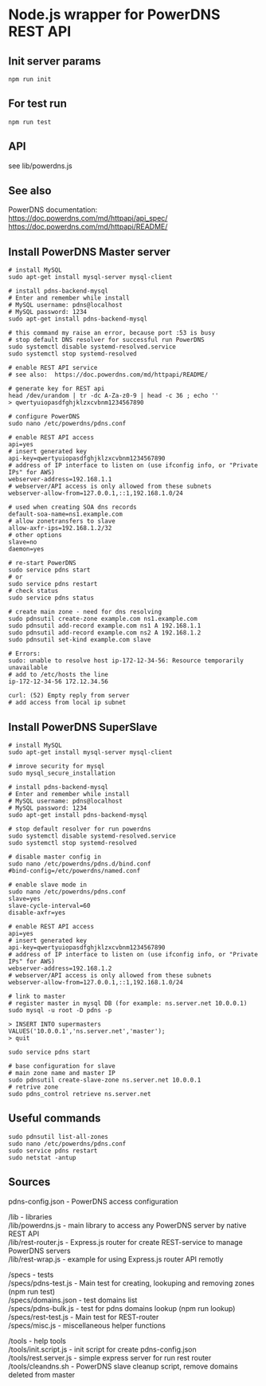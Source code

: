 # Node.js wrapper for PowerDNS REST API


## Init server params

    npm run init


## For test run

    npm run test


## API

see lib/powerdns.js

## See also
PowerDNS documentation:  
 https://doc.powerdns.com/md/httpapi/api_spec/  
 https://doc.powerdns.com/md/httpapi/README/  


## Install PowerDNS Master server 

    # install MySQL
    sudo apt-get install mysql-server mysql-client

    # install pdns-backend-mysql
    # Enter and remember while install
    # MySQL username: pdns@localhost
    # MySQL password: 1234	
    sudo apt-get install pdns-backend-mysql

    # this command my raise an error, because port :53 is busy
    # stop default DNS resolver for successful run PowerDNS
    sudo systemctl disable systemd-resolved.service
    sudo systemctl stop systemd-resolved

    # enable REST API service
    # see also:  https://doc.powerdns.com/md/httpapi/README/

    # generate key for REST api
    head /dev/urandom | tr -dc A-Za-z0-9 | head -c 36 ; echo ''
    > qwertyuiopasdfghjklzxcvbnm1234567890

    # configure PowerDNS
    sudo nano /etc/powerdns/pdns.conf

    # enable REST API access
    api=yes
    # insert generated key
    api-key=qwertyuiopasdfghjklzxcvbnm1234567890
    # address of IP interface to listen on (use ifconfig info, or "Private IPs" for AWS)
    webserver-address=192.168.1.1
    # webserver/API access is only allowed from these subnets
    webserver-allow-from=127.0.0.1,::1,192.168.1.0/24
    
    # used when creating SOA dns records
    default-soa-name=ns1.example.com
    # allow zonetransfers to slave
    allow-axfr-ips=192.168.1.2/32
    # other options
    slave=no
    daemon=yes

    # re-start PowerDNS
    sudo service pdns start
    # or
    sudo service pdns restart
    # check status
    sudo service pdns status

    # create main zone - need for dns resolving
    sudo pdnsutil create-zone example.com ns1.example.com
    sudo pdnsutil add-record example.com ns1 A 192.168.1.1
    sudo pdnsutil add-record example.com ns2 A 192.168.1.2
    sudo pdnsutil set-kind example.com slave

    # Errors:
    sudo: unable to resolve host ip-172-12-34-56: Resource temporarily unavailable
    # add to /etc/hosts the line 
    ip-172-12-34-56 172.12.34.56

    curl: (52) Empty reply from server
    # add access from local ip subnet 


## Install PowerDNS SuperSlave

    # install MySQL
    sudo apt-get install mysql-server mysql-client

    # imrove security for mysql
    sudo mysql_secure_installation

    # install pdns-backend-mysql
    # Enter and remember while install
    # MySQL username: pdns@localhost
    # MySQL password: 1234	
    sudo apt-get install pdns-backend-mysql

    # stop default resolver for run powerdns
    sudo systemctl disable systemd-resolved.service
    sudo systemctl stop systemd-resolved

    # disable master config in
    sudo nano /etc/powerdns/pdns.d/bind.conf
    #bind-config=/etc/powerdns/named.conf

    # enable slave mode in 
    sudo nano /etc/powerdns/pdns.conf
    slave=yes
    slave-cycle-interval=60
    disable-axfr=yes
    
    # enable REST API access
    api=yes
    # insert generated key
    api-key=qwertyuiopasdfghjklzxcvbnm1234567890
    # address of IP interface to listen on (use ifconfig info, or "Private IPs" for AWS)
    webserver-address=192.168.1.2
    # webserver/API access is only allowed from these subnets
    webserver-allow-from=127.0.0.1,::1,192.168.1.0/24
    
    # link to master
    # register master in mysql DB (for example: ns.server.net 10.0.0.1)
    sudo mysql -u root -D pdns -p 

    > INSERT INTO supermasters VALUES('10.0.0.1','ns.server.net','master');
    > quit

    sudo service pdns start

    # base configuration for slave
    # main zone name and master IP
    sudo pdnsutil create-slave-zone ns.server.net 10.0.0.1  
    # retrive zone
    sudo pdns_control retrieve ns.server.net
    

## Useful commands

    sudo pdnsutil list-all-zones
    sudo nano /etc/powerdns/pdns.conf
    sudo service pdns restart
    sudo netstat -antup


## Sources
pdns-config.json  - PowerDNS access configuration

/lib                    - libraries  
/lib/powerdns.js        - main library to access any PowerDNS server by native REST API  
/lib/rest-router.js     - Express.js router for create REST-service to manage PowerDNS servers  
/lib/rest-wrap.js       - example for using Express.js router API remotly  

/specs                  - tests  
/specs/pdns-test.js     - Main test for creating, lookuping and removing zones (npm run test)    
/specs/domains.json     - test domains list  
/specs/pdns-bulk.js     - test for pdns domains lookup (npm run lookup)  
/specs/rest-test.js     - Main test for REST-router  
/specs/misc.js          - miscellaneous helper functions  

/tools                  - help tools  
/tools/init.script.js   - init script for create pdns-config.json
/tools/rest.server.js   - simple express server for run rest router  
/tools/cleandns.sh      - PowerDNS slave cleanup script, remove domains deleted from master  
